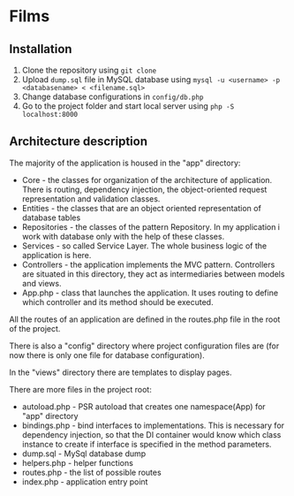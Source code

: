 # Films

## Installation
1. Clone the repository using `git clone`
1. Upload `dump.sql` file in MySQL database using `mysql -u <username> -p <databasename> < <filename.sql>`
1. Change database configurations in `config/db.php`
1. Go to the project folder and start local server using `php -S localhost:8000`

## Architecture description
The majority of the application is housed in the "app" directory:
   * Core - the classes for organization of the architecture of application. There is routing, dependency injection, the object-oriented request representation and validation classes.
   * Entities - the classes that are an object oriented representation of database tables
   * Repositories - the classes of the pattern Repository. In my application i work with database only with the help of these classes.
   * Services - so called Service Layer. The whole business logic of the application is here.
   * Controllers - the application implements the MVC pattern. Controllers are situated in this directory, they act as intermediaries between models and views.
   * App.php - class that launches the application. It uses routing to define which controller and its method should be executed.
   
All the routes of an application are defined in the routes.php file in the root of the project. 

There is also a "config" directory where project configuration files are (for now there is only one file for database configuration). 

In the "views" directory there are templates to display pages.

There are more files in the project root:
   * autoload.php - PSR autoload that creates one namespace(App) for "app" directory 
   * bindings.php - bind interfaces to implementations. This is necessary for dependency injection, so that the DI container would know which class instance to create if interface is specified in the method parameters.
   * dump.sql - MySql database dump
   * helpers.php - helper functions 
   * routes.php - the list of possible routes
   * index.php - application entry point